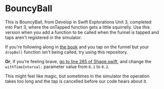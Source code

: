 # BouncyBall
This is BouncyBall, from Develop in Swift Explorations Unit 3, completed into Part 3, where the onTapped function gets a little squirrelly. Use this version when you add a function to be called when the funnel is tapped and taps aren't registered in the simulator.

If you're following along in [the book](http://apple.co/developinswiftexplorations) and you tap on the funnel but your `dropBall` function isn't being called, try using this repository.

**Or**, if you're feeling brave,  [go to line 265 of Shape.swift](https://github.com/Teaching-Develop-in-Swift/BouncyBall/blob/33ec16d00e20bcd5b3cc6e5d3aa7321e1cf77e4a/Common/Shape.swift#L265), and change the `withTimeInterval:` parameter value from `0.1` to `0.2`.

This might feel like magic, but sometimes in the simulator the operation takes too long and the tap is cancelled before our code hears about it.
